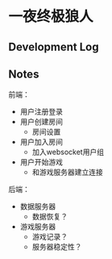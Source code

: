 # 一夜终极狼人

## Development Log

## Notes
前端：
- 用户注册登录
- 用户创建房间
    - 房间设置
- 用户加入房间
    - 加入websocket用户组
- 用户开始游戏
    - 和游戏服务器建立连接

后端：
- 数据服务器
    - 数据恢复？
- 游戏服务器
    - 游戏记录？
    - 服务器稳定性？